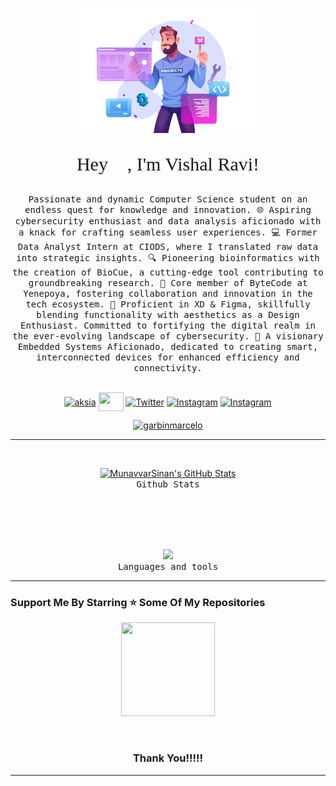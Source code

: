 <p align="center">
  <img src="./[removal.ai]_e2edfcf3-fb4f-4be6-9c4e-5d18c67e4060-35496093_2211-w026-n002-2759b-p1-2759_UYR8CM.png"  height="200"/>
</p>

<p style="text-align: center; font-size: 30px; font-family: 'Times New Roman';">
  Hey 👋, I'm Vishal Ravi!
</p>

 <p align="center">
     <samp>
Passionate and dynamic Computer Science student on an endless quest for knowledge and innovation. 🌐 Aspiring cybersecurity enthusiast and data analysis aficionado with a knack for crafting seamless user experiences. 💻 Former Data Analyst Intern at CIODS, where I translated raw data into strategic insights. 🔍 Pioneering bioinformatics with the creation of BioCue, a cutting-edge tool contributing to groundbreaking research. 👾 Core member of ByteCode at Yenepoya, fostering collaboration and innovation in the tech ecosystem. 🚀 Proficient in XD & Figma, skillfully blending functionality with aesthetics as a Design Enthusiast. Committed to fortifying the digital realm in the ever-evolving landscape of cybersecurity. 🎨 A visionary Embedded Systems Aficionado, dedicated to creating smart, interconnected devices for enhanced efficiency and connectivity.<br><br>
  </samp>
  </p>
    <p align="center">
<a href="https://www.linkedin.com/in/vishal-ravi" target="blank"><img align="center" src="https://icons8.com/icon/118979/linkedin" alt="aksia" height="30" width="40" /></a>
 <a href = "mailto: dev.vishalravi@gmail.com"><img align="center" src="https://cdn.simpleicons.org/gmail/white" height="30" width="40" /></a>
         <a href="https://twitter.com/VishalR00038042" target="_blank"><img align="center" src="https://cdn.simpleicons.org/twitter/white" alt="Twitter" height="30" width="40" /></a>
         <a href="https://www.instagram.com/mystic_man02/" target="_blank"><img align="center" src="https://cdn.simpleicons.org/instagram/white" alt="Instagram" height="30" width="40" /></a>
          <a href="https://dev.to/vishalravi" target="_blank"><img align="center" src="https://cdn.simpleicons.org/dev.to/white" alt="Instagram" height="40" width="40" /></a>
</p>
    <p align="center">
        <a href="https://www.buymeacoffee.com/munavvarsinan" target="_blank"><img src="https://cdn.buymeacoffee.com/buttons/v2/default-yellow.png" height="45" width="170" alt="garbinmarcelo" /></a>
    </p>
    <p align="center">

</p>
<hr>

  <br/>
  <p align="center">
  <a href="https://awesome-github-stats.azurewebsites.net/index.html??cardType=github&theme=github-dark&preferLogin=false">    <img  alt="MunavvarSinan's GitHub Stats" src="https://awesome-github-stats.azurewebsites.net/user-stats/MunavvarSinan?cardType=github&theme=github-dark&preferLogin=false" />  </a>
  <samp>
     <br>Github Stats
  </samp>
</p>
<br/>
<br/>
    <br/>
    <br/>
    <p align="center">
  <a href="https://skillicons.dev">
    <img src="https://skillicons.dev/icons?i=react,nodejs,nextjs,mongodb,androidstudio,docker,html,css,devto,express,figma,git,heroku,js,ts,jest,nestjs,redux,vercel,vscode&perline=10" />
  </a>
  <samp>
     <br>Languages and tools
  </samp>
</p>


<hr>

<h3>Support Me By Starring ⭐ Some Of My Repositories</h3>
<p align='center'>
<img src="https://media.giphy.com/media/O51MQ3DduOcGW6ofR3/giphy.gif" width="150" height="150" frameBorder="0" class="giphy-embed" allowFullScreen></img></p>
<br>

<h3 align='center'>Thank You!!!!!</h2>
<hr>